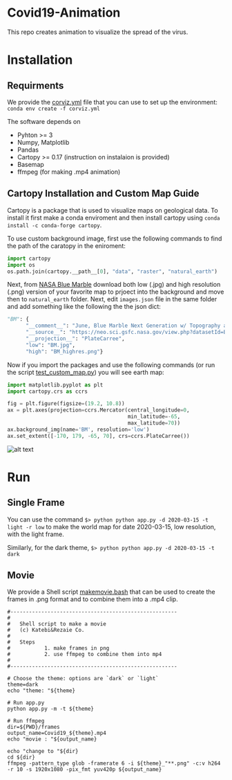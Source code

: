 # Covid19-Animation
This repo creates animation to visualize the spread of the virus.

# Installation
## Requirments 
We provide the [corviz.yml](https://github.com/RezaKatebi/Covid19-Animation/blob/master/corviz.yml) file that you can use to set up the environment: `conda env create -f corviz.yml` 

The software depends on
- Pyhton >= 3
- Numpy, Matplotlib
- Pandas
- Cartopy >= 0.17 (instruction on instalaion is provided)
- Basemap
- ffmpeg (for making .mp4 animation)

## Cartopy Installation and Custom Map Guide
Cartopy is a package that is used to visualize maps on geological data. To install it first make a conda enviroment and then install cartopy using ```conda install -c conda-forge cartopy```. 

To use custom background image, first use the following commands to find the path of the caratopy in the eniroment:
```python
import cartopy 
import os 
os.path.join(cartopy.__path__[0], "data", "raster", "natural_earth")
```
Next, from [NASA Blue Marble](https://visibleearth.nasa.gov/collection/1484/blue-marble) download both low (.jpg) and high resolution (.png) version of your favorite map to prjoect into the background and move then to ```natural_earth``` folder. Next, edit ```images.json``` file in the same folder and add something like the following the the json dict:
```python 
"BM": {
      "__comment__": "June, Blue Marble Next Generation w/ Topography and Bathymetry",
      "__source__": "https://neo.sci.gsfc.nasa.gov/view.php?datasetId=BlueMarbleNG-TB",
      "__projection__": "PlateCarree",
      "low": "BM.jpg",
      "high": "BM_highres.png"}
```
Now if you import the packages and use the following commands (or run the script [test_custom_map.py](https://github.com/RezaKatebi/Covid19-Animation/blob/master/CoronaVis/test/test_custom_map.py)) you will see earth map:
```python
import matplotlib.pyplot as plt
import cartopy.crs as ccrs

fig = plt.figure(figsize=(19.2, 10.8))
ax = plt.axes(projection=ccrs.Mercator(central_longitude=0,  
                                       min_latitude=-65,
                                       max_latitude=70))
ax.background_img(name='BM', resolution='low')
ax.set_extent([-170, 179, -65, 70], crs=ccrs.PlateCarree())
```
![alt text](https://eoimages.gsfc.nasa.gov/images/imagerecords/73000/73726/world.topo.bathy.200406.3x5400x2700.jpg "Sample Map")

# Run
## Single Frame
You can use the command
`$> python python app.py -d 2020-03-15 -t light -r low` to make the world map for date 2020-03-15, low resolution, with the light frame.

Similarly, for the dark theme,
`$> python python app.py -d 2020-03-15 -t dark`

## Movie
We provide a Shell script [makemovie.bash](https://github.com/RezaKatebi/Covid19-Animation/blob/master/CoronaVis/makemovie.bash) that can be used to create the frames in .png format and to combine them into a .mp4 clip.
```Shell
#------------------------------------------------------
#   
#   Shell script to make a movie
#   (c) Katebi&Rezaie Co.
#   
#   Steps
#           1. make frames in png
#           2. use ffmpeg to combine them into mp4
#
#------------------------------------------------------

# Choose the theme: options are `dark` or `light`
theme=dark
echo "theme: "${theme}

# Run app.py
python app.py -m -t ${theme} 

# Run ffmpeg
dir=${PWD}/frames
output_name=Covid19_${theme}.mp4
echo "movie : "${output_name}

echo "change to "${dir}
cd ${dir}
ffmpeg -pattern_type glob -framerate 6 -i ${theme}_"**.png" -c:v h264 -r 10 -s 1920x1080 -pix_fmt yuv420p ${output_name}
```

